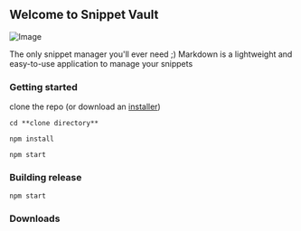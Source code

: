 ## Welcome to Snippet Vault

![Image](src)

The only snippet manager you'll ever need ;)
Markdown is a lightweight and easy-to-use application to manage your snippets

### Getting started

clone the repo (or download an [installer](#downloads))

`cd **clone directory**`

`npm install`

`npm start`

### Building release
`npm start`

### Downloads


